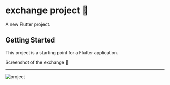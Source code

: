 
# exchange project 📱

A new Flutter project.

## Getting Started

This project is a starting point for a Flutter application.


Screenshot of the exchange 📱
______________________________________


![project](https://s2.uupload.ir/files/simulator_screen_recording_-_iphone_14_pro_-_2023-03-10_at_16.14.36_g8ky.gif)




